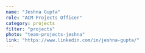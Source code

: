 ```yaml
---
name: "Jeshna Gupta"
role: "ACM Projects Officer"
category: projects
filter: "projects"
photo: "team-projects-jeshna"
link: "https://www.linkedin.com/in/jeshna-gupta/"
---
```

